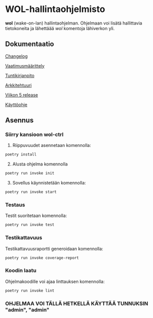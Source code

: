 # WOL-hallintaohjelmisto
**wol** (wake-on-lan) hallintaohjelman. Ohjelmaan voi lisätä hallittavia tietokoneita ja lähettäää *wol* komentoja lähiverkon yli.

## Dokumentaatio

[Changelog](https://github.com/lxhelmer/ot-harjoitus/blob/main/wol-ctrl/dokumentaatio/changelog.md)

[Vaatimusmäärittely](https://github.com/lxhelmer/ot-harjoitus/blob/main/wol-ctrl/dokumentaatio/vaatimusmaarittely.md)

[Tuntikirjanpito](https://github.com/lxhelmer/ot-harjoitus/blob/main/wol-ctrl/dokumentaatio/tuntikirjanpito.md)

[Arkkitehtuuri](https://github.com/lxhelmer/ot-harjoitus/blob/main/wol-ctrl/dokumentaatio/arkkitehtuuri.md)

[Viikon 5 release](https://github.com/lxhelmer/ot-harjoitus/releases/tag/viikko5)

[Käyttöohje](https://github.com/lxhelmer/ot-harjoitus/blob/main/wol-ctrl/dokumentaatio/kayttoohje.md)



## Asennus
### Siirry kansioon wol-ctrl

1. Riippuvuudet asennetaan komennolla:

```bash
poetry install
```
2. Alusta ohjelma komennolla

```bash
poetry run invoke init
```

3. Sovellus käynnistetään komennolla:

```bash
poetry run invoke start
```

### Testaus

Testit suoritetaan komennolla:

```bash
poetry run invoke test
```

### Testikattavuus

Testikattavuusraportti generoidaan komennolla:

```bash
poetry run invoke coverage-report
```

### Koodin laatu

Ohjelmakoodille voi ajaa linttauksen komennolla:
```bash
poetry run invoke lint
```

### OHJELMAA VOI TÄLLÄ HETKELLÄ KÄYTTÄÄ TUNNUKSIN "admin", "admin"
